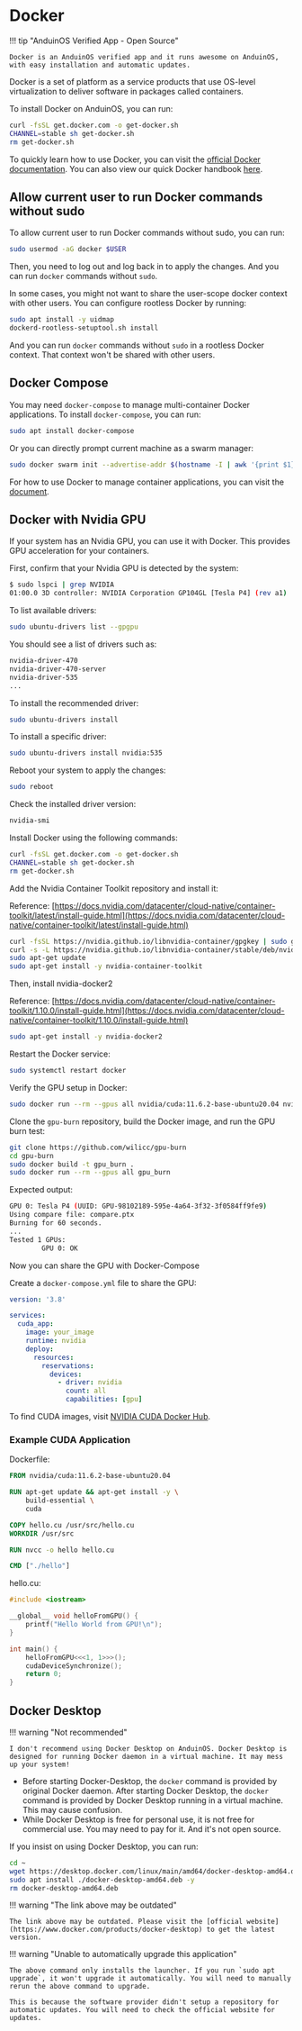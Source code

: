 # Docker

!!! tip "AnduinOS Verified App - Open Source"

    Docker is an AnduinOS verified app and it runs awesome on AnduinOS, with easy installation and automatic updates.

Docker is a set of platform as a service products that use OS-level virtualization to deliver software in packages called containers.

To install Docker on AnduinOS, you can run:

```bash title="Install Docker"
curl -fsSL get.docker.com -o get-docker.sh
CHANNEL=stable sh get-docker.sh
rm get-docker.sh
```

To quickly learn how to use Docker, you can visit the [official Docker documentation](https://docs.docker.com/get-started/). You can also view our quick Docker handbook [here](../../../Skills/Sandboxing/Using-Docker-As-Container.md).

## Allow current user to run Docker commands without sudo

To allow current user to run Docker commands without sudo, you can run:

```bash title="Allow current user to run Docker commands without sudo"
sudo usermod -aG docker $USER
```

Then, you need to log out and log back in to apply the changes. And you can run `docker` commands without `sudo`.

In some cases, you might not want to share the user-scope docker context with other users. You can configure rootless Docker by running:

```bash title="Configure rootless Docker"
sudo apt install -y uidmap
dockerd-rootless-setuptool.sh install
```

And you can run `docker` commands without `sudo` in a rootless Docker context. That context won't be shared with other users.

## Docker Compose

You may need `docker-compose` to manage multi-container Docker applications. To install `docker-compose`, you can run:

```bash
sudo apt install docker-compose
```

Or you can directly prompt current machine as a swarm manager:

```bash
sudo docker swarm init --advertise-addr $(hostname -I | awk '{print $1}')
```

For how to use Docker to manage container applications, you can visit the [document](../../../Skills/Sandboxing/Using-Docker-As-Container.md).

## Docker with Nvidia GPU

If your system has an Nvidia GPU, you can use it with Docker. This provides GPU acceleration for your containers.

First, confirm that your Nvidia GPU is detected by the system:

```bash
$ sudo lspci | grep NVIDIA
01:00.0 3D controller: NVIDIA Corporation GP104GL [Tesla P4] (rev a1)
```

To list available drivers:

```bash
sudo ubuntu-drivers list --gpgpu
```

You should see a list of drivers such as:

```bash
nvidia-driver-470
nvidia-driver-470-server
nvidia-driver-535
...
```

To install the recommended driver:

```bash
sudo ubuntu-drivers install
```

To install a specific driver:

```bash
sudo ubuntu-drivers install nvidia:535
```

Reboot your system to apply the changes:

```bash
sudo reboot
```

Check the installed driver version:

```bash
nvidia-smi
```

Install Docker using the following commands:

```bash
curl -fsSL get.docker.com -o get-docker.sh
CHANNEL=stable sh get-docker.sh
rm get-docker.sh
```

Add the Nvidia Container Toolkit repository and install it:

Reference: [https://docs.nvidia.com/datacenter/cloud-native/container-toolkit/latest/install-guide.html](https://docs.nvidia.com/datacenter/cloud-native/container-toolkit/latest/install-guide.html)

```bash
curl -fsSL https://nvidia.github.io/libnvidia-container/gpgkey | sudo gpg --dearmor -o /usr/share/keyrings/nvidia-container-toolkit-keyring.gpg
curl -s -L https://nvidia.github.io/libnvidia-container/stable/deb/nvidia-container-toolkit.list | sed 's#deb https://#deb [signed-by=/usr/share/keyrings/nvidia-container-toolkit-keyring.gpg] https://#g' | sudo tee /etc/apt/sources.list.d/nvidia-container-toolkit.list
sudo apt-get update
sudo apt-get install -y nvidia-container-toolkit
```

Then, install nvidia-docker2

Reference: [https://docs.nvidia.com/datacenter/cloud-native/container-toolkit/1.10.0/install-guide.html](https://docs.nvidia.com/datacenter/cloud-native/container-toolkit/1.10.0/install-guide.html)

```bash
sudo apt-get install -y nvidia-docker2
```

Restart the Docker service:

```bash
sudo systemctl restart docker
```

Verify the GPU setup in Docker:

```bash
sudo docker run --rm --gpus all nvidia/cuda:11.6.2-base-ubuntu20.04 nvidia-smi
```

Clone the `gpu-burn` repository, build the Docker image, and run the GPU burn test:

```bash
git clone https://github.com/wilicc/gpu-burn
cd gpu-burn
sudo docker build -t gpu_burn .
sudo docker run --rm --gpus all gpu_burn
```

Expected output:

```bash
GPU 0: Tesla P4 (UUID: GPU-98102189-595e-4a64-3f32-3f0584ff9fe9)
Using compare file: compare.ptx
Burning for 60 seconds.
...
Tested 1 GPUs:
        GPU 0: OK
```

Now you can share the GPU with Docker-Compose

Create a `docker-compose.yml` file to share the GPU:

```yaml
version: '3.8'

services:
  cuda_app:
    image: your_image
    runtime: nvidia
    deploy:
      resources:
        reservations:
          devices:
            - driver: nvidia
              count: all
              capabilities: [gpu]
```

To find CUDA images, visit [NVIDIA CUDA Docker Hub](https://hub.docker.com/r/nvidia/cuda/tags).

### Example CUDA Application

Dockerfile:

```Dockerfile
FROM nvidia/cuda:11.6.2-base-ubuntu20.04

RUN apt-get update && apt-get install -y \
    build-essential \
    cuda

COPY hello.cu /usr/src/hello.cu
WORKDIR /usr/src

RUN nvcc -o hello hello.cu

CMD ["./hello"]
```

hello.cu:

```cpp
#include <iostream>

__global__ void helloFromGPU() {
    printf("Hello World from GPU!\n");
}

int main() {
    helloFromGPU<<<1, 1>>>();
    cudaDeviceSynchronize();
    return 0;
}
```

## Docker Desktop

!!! warning "Not recommended"

    I don't recommend using Docker Desktop on AnduinOS. Docker Desktop is designed for running Docker daemon in a virtual machine. It may mess up your system!

* Before starting Docker-Desktop, the `docker` command is provided by original Docker daemon. After starting Docker Desktop, the `docker` command is provided by Docker Desktop running in a virtual machine. This may cause confusion.
* While Docker Desktop is free for personal use, it is not free for commercial use. You may need to pay for it. And it's not open source.

If you insist on using Docker Desktop, you can run:

<!-- The link needs to be updated regularly. -->

```bash
cd ~
wget https://desktop.docker.com/linux/main/amd64/docker-desktop-amd64.deb -O docker-desktop-amd64.deb
sudo apt install ./docker-desktop-amd64.deb -y
rm docker-desktop-amd64.deb
```

!!! warning "The link above may be outdated"

    The link above may be outdated. Please visit the [official website](https://www.docker.com/products/docker-desktop) to get the latest version.

!!! warning "Unable to automatically upgrade this application"

    The above command only installs the launcher. If you run `sudo apt upgrade`, it won't upgrade it automatically. You will need to manually rerun the above command to upgrade.

    This is because the software provider didn't setup a repository for automatic updates. You will need to check the official website for updates.
